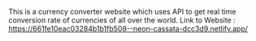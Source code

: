 This is a currency converter website which uses API to get real time conversion rate of currencies of all over the world.
Link to Website : https://661fe10eac03284b1b1fb508--neon-cassata-dcc3d9.netlify.app/

